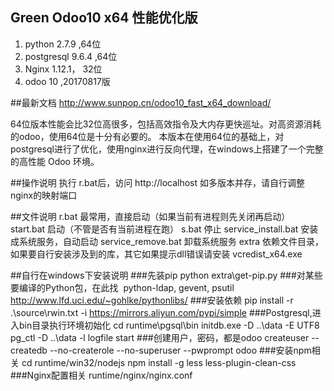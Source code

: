 Green Odoo10 x64 性能优化版
----
1. python 2.7.9 ,64位
2. postgresql 9.6.4 ,64位
3. Nginx 1.12.1， 32位
4. odoo 10 ,20170817版

##最新文档
http://www.sunpop.cn/odoo10_fast_x64_download/

64位版本性能会比32位高很多，包括高效指令及大内存更快巡址。对高资源消耗的odoo，使用64位是十分有必要的。
本版本在使用64位的基础上，对postgresql进行了优化，使用nginx进行反向代理，在windows上搭建了一个完整的高性能 Odoo 环境。

##操作说明
执行 r.bat后，访问
http://localhost
如多版本并存，请自行调整nginx的映射端口

##文件说明
r.bat   最常用，直接启动（如果当前有进程则先关闭再启动）
start.bat 启动（不管是否有当前进程在跑）
s.bat 停止
service_install.bat 安装成系统服务，自动启动
service_remove.bat 卸载系统服务
extra 依赖文件目录，如果要自行安装涉及到的库，其它如果提示dll错误请安装 vcredist_x64.exe

##自行在windows下安装说明
###先装pip
python extra\get-pip.py
###对某些要编译的Python包，在此找  python-ldap, gevent, psutil 
http://www.lfd.uci.edu/~gohlke/pythonlibs/
###安装依赖
pip install -r .\source\rwin.txt  -i https://mirrors.aliyun.com/pypi/simple
###Postgresql,进入bin目录执行环境初始化
cd runtime\pgsql\bin
initdb.exe -D ..\data -E UTF8
pg_ctl -D ..\data -l logfile start
###创建用户，密码，都是odoo
createuser --createdb --no-createrole --no-superuser --pwprompt odoo
###安装npm相关
cd runtime/win32/nodejs
npm install -g less less-plugin-clean-css
###Nginx配置相关
runtime/nginx/nginx.conf